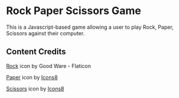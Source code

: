 # Rock Paper Scissors Game

This is a Javascript-based game allowing a user to play Rock, Paper, Scissors against their computer. 

## Content Credits

[Rock](https://www.flaticon.com/free-icons/stone) icon by Good Ware - Flaticon

[Paper](https://icons8.com/icon/16174/paper) icon by [Icons8](https://icons8.com)

[Scissors](https://icons8.com/icon/15ugJLhHdnQd/scissors) icon by [Icons8](https://icons8.com)